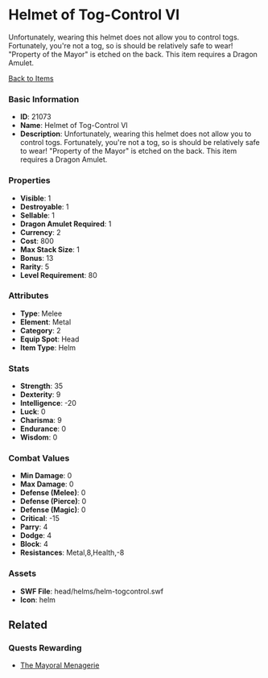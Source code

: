 # Helmet of Tog-Control VI

Unfortunately, wearing this helmet does not allow you to control togs. Fortunately, you're not a tog, so is should be relatively safe to wear! "Property of the Mayor" is etched on the back. This item requires a Dragon Amulet.

[Back to Items](../items.md)

### Basic Information

- **ID**: 21073
- **Name**: Helmet of Tog-Control VI
- **Description**: Unfortunately, wearing this helmet does not allow you to control togs. Fortunately, you&#039;re not a tog, so is should be relatively safe to wear! &quot;Property of the Mayor&quot; is etched on the back. This item requires a Dragon Amulet.

### Properties

- **Visible**: 1
- **Destroyable**: 1
- **Sellable**: 1
- **Dragon Amulet Required**: 1
- **Currency**: 2
- **Cost**: 800
- **Max Stack Size**: 1
- **Bonus**: 13
- **Rarity**: 5
- **Level Requirement**: 80

### Attributes

- **Type**: Melee
- **Element**: Metal
- **Category**: 2
- **Equip Spot**: Head
- **Item Type**: Helm

### Stats

- **Strength**: 35
- **Dexterity**: 9
- **Intelligence**: -20
- **Luck**: 0
- **Charisma**: 9
- **Endurance**: 0
- **Wisdom**: 0

### Combat Values

- **Min Damage**: 0
- **Max Damage**: 0
- **Defense (Melee)**: 0
- **Defense (Pierce)**: 0
- **Defense (Magic)**: 0
- **Critical**: -15
- **Parry**: 4
- **Dodge**: 4
- **Block**: 4
- **Resistances**: Metal,8,Health,-8

### Assets

- **SWF File**: head/helms/helm-togcontrol.swf
- **Icon**: helm

## Related

### Quests Rewarding

- [The Mayoral Menagerie](../quests/1973-the-mayoral-menagerie.md)

